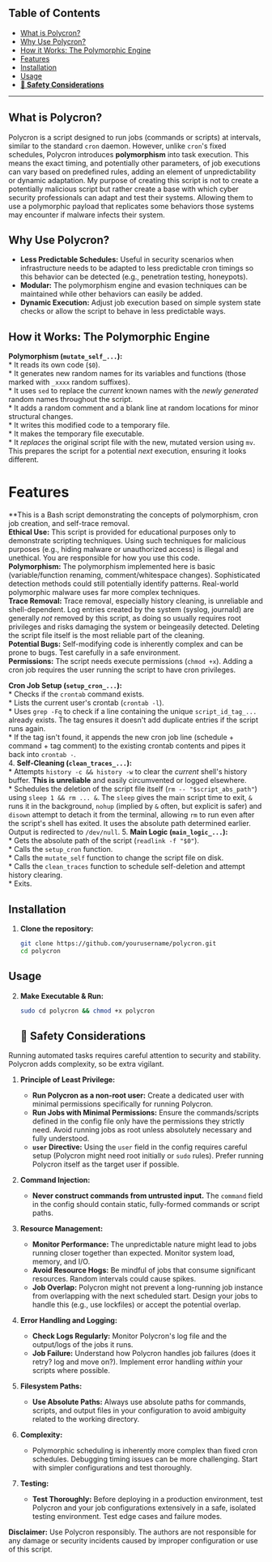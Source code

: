 ## Table of Contents                                                                                                                                                                                                                 
                                                                                                                                                                                                                                     
*   [What is Polycron?](#what-is-polycron)                                                                                                                                                                                           
*   [Why Use Polycron?](#why-use-polycron)                                                                                                                                                                                           
*   [How it Works: The Polymorphic Engine](#how-it-works-the-polymorphic-engine)                                                                                                                                                     
*   [Features](#features)                                                                                                                                                                                                            
*   [Installation](#installation)                                                                                                                                                                                                                                                                                 
*   [Usage](#usage)                                                                                                                                                                                                                  
*   [**🚨 Safety Considerations**](#safety-considerations)                                                                                                                                                                                                                                                                                                                                                                                                                                                                        
                                                                                                                                                                                                                                     
---                                                                                                                                                                                                                                  
                                                                                                                                                                                                                                     
## What is Polycron?                                                                                                                                                                                                                 
                                                                                                                                                                                                                                     
Polycron is a script designed to run jobs (commands or scripts) at intervals, similar to the standard `cron` daemon. However, unlike `cron`'s fixed schedules, Polycron introduces **polymorphism** into task execution. This means the exact timing, and potentially other parameters, of job executions can vary based on predefined rules, adding an element of unpredictability or dynamic adaptation.  My purpose of creating this script is not to create a potentially malicious script but rather create a base with which cyber security professionals can adapt and test their systems.  Allowing them to use a polymorphic payload that replicates some behaviors those systems may encounter if malware infects their system.
                                                                                                                                                                                                                                     
## Why Use Polycron?                                                                                                                                                                                                                 
                                                                                                                                                                                                                                     
*   **Less Predictable Schedules:** Useful in security scenarios when infrastructure needs to be adapted to less predictable cron timings so this behavior can be detected (e.g., penetration testing, honeypots).                                                               
*   **Modular:** The polymorphism engine and evasion techniques can be maintained while other behaviors can easily be added.                                                                                      
*   **Dynamic Execution:** Adjust job execution based on simple system state checks or allow the script to behave in less predictable ways.                                                                                                                                                                                                   
                                                                                                                                                                                                                                     
## How it Works: The Polymorphic Engine                                                                                                                       

**Polymorphism (`mutate_self_...`):**                                                                         
    *   It reads its own code (`$0`).                                                                             
    *   It generates new random names for its variables and functions (those marked with `_xxxx` random suffixes).                                                                                                                   
    *   It uses `sed` to replace the *current* known names with the *newly generated* random names throughout the script.                                                                                                            
    *   It adds a random comment and a blank line at random locations for minor structural changes.                                                                                                                                  
    *   It writes this modified code to a temporary file.                                                         
    *   It makes the temporary file executable.                                                                   
    *   It *replaces* the original script file with the new, mutated version using `mv`. This prepares the script for a potential *next* execution, ensuring it looks different.         
 
# Features                                                                                                                                                   

**This is a Bash script demonstrating the concepts of polymorphism, cron job creation, and self-trace removal.  
**Ethical Use:** This script is provided for educational purposes only to demonstrate scripting techniques. Using such techniques for malicious purposes (e.g., hiding malware or unauthorized access) is illegal and unethical. You are responsible for how you use this code.       
**Polymorphism:** The polymorphism implemented here is basic (variable/function renaming, comment/whitespace changes). Sophisticated detection methods could still potentially identify patterns. Real-world polymorphic malware uses far more complex techniques.                    
**Trace Removal:** Trace removal, especially history cleaning, is unreliable and shell-dependent. Log entries created by the system (syslog, journald) are generally *not* removed by this script, as doing so usually requires root privileges and risks damaging the system or beingeasily detected. Deleting the script file itself is the most reliable part of the cleaning.                                                 
**Potential Bugs:** Self-modifying code is inherently complex and can be prone to bugs. Test carefully in a safe environment.            
**Permissions:** The script needs execute permissions (`chmod +x`). Adding a cron job requires the user running the script to have cron privileges. 
                                                                      
                                                                                                                                                                                                                              
                                            
**Cron Job Setup (`setup_cron_...`):**                                                                        
    *   Checks if the `crontab` command exists.                                                                   
    *   Lists the current user's crontab (`crontab -l`).                                                          
    *   Uses `grep -Fq` to check if a line containing the unique `script_id_tag_...` already exists. The tag ensures it doesn't add duplicate entries if the script runs again.                                                      
    *   If the tag isn't found, it appends the new cron job line (schedule + command + tag comment) to the existing crontab contents and pipes it back into `crontab -`.                                                             
4.  **Self-Cleaning (`clean_traces_...`):**                                                                       
    *   Attempts `history -c && history -w` to clear the *current* shell's history buffer. **This is unreliable** and easily circumvented or logged elsewhere.                                                                       
    *   Schedules the deletion of the script file itself (`rm -- "$script_abs_path"`) using `sleep 1 && rm ... &`. The `sleep` gives the main script time to exit, `&` runs it in the background, `nohup` (implied by `&` often, but explicit is safer) and `disown` attempt to detach it from the terminal, allowing `rm` to run even after the script's shell has exited. It uses the absolute path determined earlier. Output is redirected to `/dev/null`.
5.  **Main Logic (`main_logic_...`):**                                                                            
    *   Gets the absolute path of the script (`readlink -f "$0"`).                                                
    *   Calls the `setup_cron` function.                                                                          
    *   Calls the `mutate_self` function to change the script file on disk.                                                                                                                                                          
    *   Calls the `clean_traces` function to schedule self-deletion and attempt history clearing.                                                                                                                                    
    *   Exits.                                                                                                                                                                                                                  
                                                                                                                                                                                                                                     
## Installation                                                                                                                                                                                                                      
                                                                                                                                                                                                                                     
1.  **Clone the repository:**                                                                                                                                                                                                        
    ```bash                                                                                                                                                                                                                          
    git clone https://github.com/yourusername/polycron.git                                                                                                                                           
    cd polycron                                                                                                                                                                                                                      
    ```                                                                                                                                                                                                                              
## Usage                                                                                                                                                                                                                                     
2.  **Make Executable & Run:**                                                                                                                                                                                                                                                                                                                                                                                         
    ```bash                                                                                                                                                                                                                          
    sudo cd polycron && chmod +x polycron                                                                                                                                                                                                        
    ```
    ## 🚨 Safety Considerations                              

Running automated tasks requires careful attention to security and stability. Polycron adds complexity, so be extra vigilant.                                                                                                        

1.  **Principle of Least Privilege:**                                                                             
    *   **Run Polycron as a non-root user:** Create a dedicated user with minimal permissions specifically for running Polycron.                                                                                                     
    *   **Run Jobs with Minimal Permissions:** Ensure the commands/scripts defined in the config file only have the permissions they strictly need. Avoid running jobs as root unless absolutely necessary and fully understood.
    *   **`user` Directive:** Using the `user` field in the config requires careful setup (Polycron might need root initially or `sudo` rules). Prefer running Polycron itself as the target user if possible.

2.  **Command Injection:**                               
    *   **Never construct commands from untrusted input.** The `command` field in the config should contain static, fully-formed commands or script paths.                                                                           
3.  **Resource Management:**                             
    *   **Monitor Performance:** The unpredictable nature might lead to jobs running closer together than expected. Monitor system load, memory, and I/O.                                                                            
    *   **Avoid Resource Hogs:** Be mindful of jobs that consume significant resources. Random intervals could cause spikes.                                                                                                         
    *   **Job Overlap:** Polycron might not prevent a long-running job instance from overlapping with the next scheduled start. Design your jobs to handle this (e.g., use lockfiles) or accept the potential overlap.

4.  **Error Handling and Logging:**                                                                               
    *   **Check Logs Regularly:** Monitor Polycron's log file and the output/logs of the jobs it runs.                                                                                                                               
    *   **Job Failure:** Understand how Polycron handles job failures (does it retry? log and move on?). Implement error handling *within* your scripts where possible.                                                              

5.  **Filesystem Paths:**                                
    *   **Use Absolute Paths:** Always use absolute paths for commands, scripts, and output files in your configuration to avoid ambiguity related to the working directory.                                                         

6.  **Complexity:**                                      
    *   Polymorphic scheduling is inherently more complex than fixed cron schedules. Debugging timing issues can be more challenging. Start with simpler configurations and test thoroughly.

7.  **Testing:**                                         
    *   **Test Thoroughly:** Before deploying in a production environment, test Polycron and your job configurations extensively in a safe, isolated testing environment. Test edge cases and failure modes.

**Disclaimer:** Use Polycron responsibly. The authors are not responsible for any damage or security incidents caused by improper configuration or use of this script.                                                                                                                           

